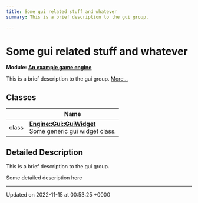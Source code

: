 ```yaml
---
title: Some gui related stuff and whatever
summary: This is a brief description to the gui group. 

---
```


# Some gui related stuff and whatever

**Module:** **[An example game engine](/modules/group__Engine.md)**

This is a brief description to the gui group.  [More...](#detailed-description)

## Classes

|                | Name           |
| -------------- | -------------- |
| class | **[Engine::Gui::GuiWidget](/classes/classEngine_1_1Gui_1_1GuiWidget.md)** <br>Some generic gui widget class.  |

## Detailed Description

This is a brief description to the gui group. 

Some detailed description here 






-------------------------------

Updated on 2022-11-15 at 00:53:25 +0000